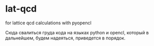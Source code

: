 lat-qcd
=======

for lattice qcd calculations with pyopencl

Сюда свалиться груда кода на языках python и opencl, который в дальнейшем, будем надеяться, приведется в порядок.
